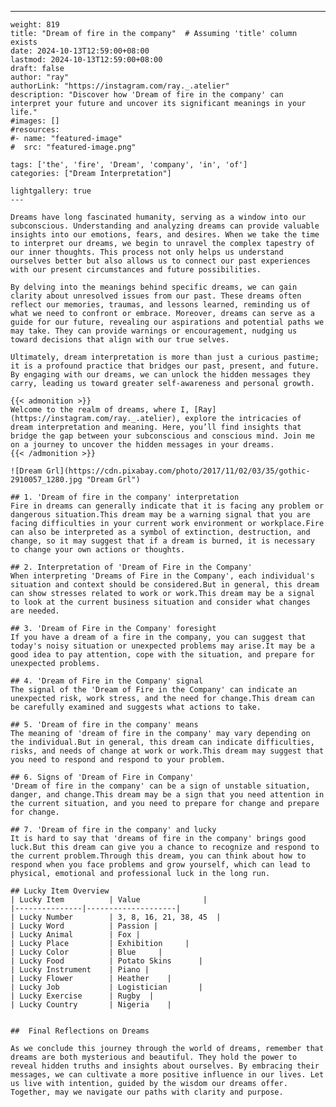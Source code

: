 ---
    weight: 819
    title: "Dream of fire in the company"  # Assuming 'title' column exists
    date: 2024-10-13T12:59:00+08:00
    lastmod: 2024-10-13T12:59:00+08:00
    draft: false
    author: "ray"
    authorLink: "https://instagram.com/ray._.atelier"
    description: "Discover how 'Dream of fire in the company' can interpret your future and uncover its significant meanings in your life."
    #images: []
    #resources:
    #- name: "featured-image"
    #  src: "featured-image.png"
    
    tags: ['the', 'fire', 'Dream', 'company', 'in', 'of']
    categories: ["Dream Interpretation"]
    
    lightgallery: true
    ---
    
    Dreams have long fascinated humanity, serving as a window into our subconscious. Understanding and analyzing dreams can provide valuable insights into our emotions, fears, and desires. When we take the time to interpret our dreams, we begin to unravel the complex tapestry of our inner thoughts. This process not only helps us understand ourselves better but also allows us to connect our past experiences with our present circumstances and future possibilities.
    
    By delving into the meanings behind specific dreams, we can gain clarity about unresolved issues from our past. These dreams often reflect our memories, traumas, and lessons learned, reminding us of what we need to confront or embrace. Moreover, dreams can serve as a guide for our future, revealing our aspirations and potential paths we may take. They can provide warnings or encouragement, nudging us toward decisions that align with our true selves.
    
    Ultimately, dream interpretation is more than just a curious pastime; it is a profound practice that bridges our past, present, and future. By engaging with our dreams, we can unlock the hidden messages they carry, leading us toward greater self-awareness and personal growth.
    
    {{< admonition >}}
    Welcome to the realm of dreams, where I, [Ray](https://instagram.com/ray._.atelier), explore the intricacies of dream interpretation and meaning. Here, you’ll find insights that bridge the gap between your subconscious and conscious mind. Join me on a journey to uncover the hidden messages in your dreams.
    {{< /admonition >}}
    
    ![Dream Grl](https://cdn.pixabay.com/photo/2017/11/02/03/35/gothic-2910057_1280.jpg "Dream Grl")
    
    ## 1. 'Dream of fire in the company' interpretation
    Fire in dreams can generally indicate that it is facing any problem or dangerous situation.This dream may be a warning signal that you are facing difficulties in your current work environment or workplace.Fire can also be interpreted as a symbol of extinction, destruction, and change, so it may suggest that if a dream is burned, it is necessary to change your own actions or thoughts.
    
    ## 2. Interpretation of 'Dream of Fire in the Company'
    When interpreting 'Dreams of Fire in the Company', each individual's situation and context should be considered.But in general, this dream can show stresses related to work or work.This dream may be a signal to look at the current business situation and consider what changes are needed.
    
    ## 3. 'Dream of Fire in the Company' foresight
    If you have a dream of a fire in the company, you can suggest that today's noisy situation or unexpected problems may arise.It may be a good idea to pay attention, cope with the situation, and prepare for unexpected problems.
    
    ## 4. 'Dream of Fire in the Company' signal
    The signal of the 'Dream of Fire in the Company' can indicate an unexpected risk, work stress, and the need for change.This dream can be carefully examined and suggests what actions to take.
    
    ## 5. 'Dream of fire in the company' means
    The meaning of 'dream of fire in the company' may vary depending on the individual.But in general, this dream can indicate difficulties, risks, and needs of change at work or work.This dream may suggest that you need to respond and respond to your problem.
    
    ## 6. Signs of 'Dream of Fire in Company'
    'Dream of fire in the company' can be a sign of unstable situation, danger, and change.This dream may be a sign that you need attention in the current situation, and you need to prepare for change and prepare for change.
    
    ## 7. 'Dream of fire in the company' and lucky
    It is hard to say that 'dreams of fire in the company' brings good luck.But this dream can give you a chance to recognize and respond to the current problem.Through this dream, you can think about how to respond when you face problems and grow yourself, which can lead to physical, emotional and professional luck in the long run.
    
    ## Lucky Item Overview
    | Lucky Item          | Value              |
    |---------------|--------------------|
    | Lucky Number        | 3, 8, 16, 21, 38, 45  |
    | Lucky Word          | Passion |
    | Lucky Animal        | Fox |
    | Lucky Place         | Exhibition     |
    | Lucky Color         | Blue     |
    | Lucky Food          | Potato Skins      |
    | Lucky Instrument    | Piano |
    | Lucky Flower        | Heather    |
    | Lucky Job           | Logistician       |
    | Lucky Exercise      | Rugby  |
    | Lucky Country       | Nigeria    |
    
    
    ##  Final Reflections on Dreams
    
    As we conclude this journey through the world of dreams, remember that dreams are both mysterious and beautiful. They hold the power to reveal hidden truths and insights about ourselves. By embracing their messages, we can cultivate a more positive influence in our lives. Let us live with intention, guided by the wisdom our dreams offer. Together, may we navigate our paths with clarity and purpose.
    